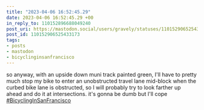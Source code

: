 ```yaml
---
title: "2023-04-06 16:52:45.29"
date: 2023-04-06 16:52:45.29 +00
in_reply_to: 110152896688049240
post_uri: https://mastodon.social/users/gravely/statuses/110152906525433173
post_id: 110152906525433173
tags:
- posts
- mastodon
- bicyclinginsanfrancisco
---
```

so anyway, with an upside down muni track painted green, I'll have to pretty much stop my bike to enter an unobstructed travel lane mid-block when the curbed bike lane is obstructed, so I will probably try to look farther up ahead and do it at intersections. it's gonna be dumb but I'll cope [#BicyclingInSanFrancisco](https://mastodon.social/tags/BicyclingInSanFrancisco)


